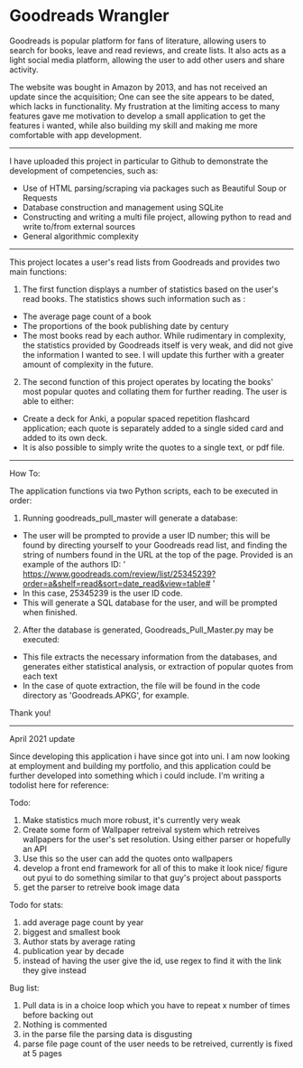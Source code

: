 
# Goodreads Wrangler

Goodreads is popular platform for fans of literature, allowing users to search for books, leave and read reviews, and create lists. It also acts as a light social media platform, allowing the user to add other users and share activity.

The website was bought in Amazon by 2013, and has not received an update since the acquisition; One can see the site appears to be dated, which lacks in functionality. 
My frustration at the limiting access to many features gave me motivation to develop a small application to get the features i wanted, while also building my skill and making me more comfortable with app development.


________________________________________________________________________________________________


I have uploaded this project in particular to Github to demonstrate the development of competencies, such as:
- Use of HTML parsing/scraping via packages such as Beautiful Soup or Requests
- Database construction and management using SQLite
- Constructing and writing a multi file project, allowing python to read and write to/from external sources
- General algorithmic complexity


________________________________________________________________________________________________
This project locates a user's read lists from Goodreads and provides two main functions:

1. The first function displays a number of statistics based on the user's read books.
The statistics shows such information such as :
- The average page count of a book
- The proportions of the book publishing date by century
- The most books read by each author. 
While rudimentary in complexity, the statistics provided by Goodreads itself is very weak, and did not give the information I wanted to see.
I will update this further with a greater amount of complexity in the future.

2. The second function of this project operates by locating the books' most popular quotes and collating them for further reading. 
The user is able to either:
- Create a deck for Anki, a popular spaced repetition flashcard application; each quote is separately added to a single sided card and added to its own deck.
- It is also possible to simply write the quotes to a single text, or pdf file.

____________________________________________________________________________________________________________________________________________

How To:

The application functions via two Python scripts, each to be executed in order:

1. Running goodreads_pull_master will generate a database:
- The user will be prompted to provide a user ID number; this will be found by directing yourself to your Goodreads read list, and finding the string of numbers found in the URL
at the top of the page. Provided is an example of the authors ID:
' https://www.goodreads.com/review/list/25345239?order=a&shelf=read&sort=date_read&view=table# ' 
- In this case, 25345239 is the user ID code.
- This will generate a SQL database for the user, and will be prompted when finished.

2. After the database is generated, Goodreads_Pull_Master.py may be executed:
- This file extracts the necessary information from the databases, and generates either statistical analysis, or extraction of popular quotes from each text
- In the case of quote extraction, the file will be found in the code directory as 'Goodreads.APKG', for example.

Thank you!

____________________________________________________________________________________________________________________________________________
 April 2021 update
 
Since developing this application i have since got into uni. I am now looking at employment and building my portfolio, and this application could be further developed into something which i could include. I'm writing a todolist here for reference:

Todo:

1. Make statistics much more robust, it's currently very weak
2. Create some form of Wallpaper retreival system which retreives wallpapers for the user's set resolution. Using either parser or hopefully an API
3. Use this so the user can add the quotes onto wallpapers 
4. develop a front end framework for all of this to make it look nice/ figure out pyui to do something similar to that guy's project about passports
5. get the parser to retreive book image data 


Todo for stats:
1. add average page count by year
2. biggest and smallest book
3. Author stats by average rating
4. publication year by decade
5. instead of having the user give the id, use regex to find it with the link they give instead

Bug list:

1. Pull data is in a choice loop which you have to repeat x number of times before backing out
2. Nothing is commented
3. in the parse file the parsing data is disgusting
4. parse file page count of the user needs to be retreived, currently is fixed at 5 pages
